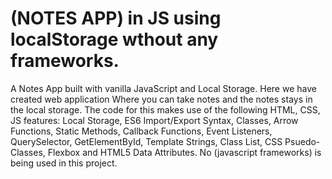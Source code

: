 # (NOTES APP) in JS using localStorage wthout any frameworks.
A Notes App built with vanilla JavaScript and Local Storage.
Here we have created web application  Where you can take notes and the notes stays in the local storage.
The code for this makes use of the following HTML, CSS, JS features: Local Storage, ES6 Import/Export Syntax, Classes, Arrow Functions, Static Methods, Callback Functions, Event Listeners, QuerySelector, GetElementById, Template Strings, Class List, CSS Psuedo-Classes, Flexbox and HTML5 Data Attributes.
No (javascript frameworks) is being used in this project.
